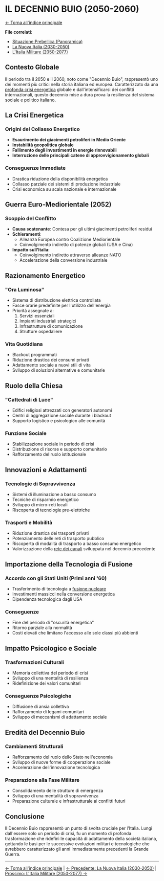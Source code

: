 # IL DECENNIO BUIO (2050-2060)

[← Torna all'indice principale](01.0-indice-principale.md)

**File correlati:**
- [Situazione Prebellica (Panoramica)](02.0-situazione-prebellica-panoramica.md)
- [La Nuova Italia (2030-2050)](02.1-nuova-italia.md)
- [L'Italia Militare (2050-2077)](02.3-italia-militare.md)

## Contesto Globale

Il periodo tra il 2050 e il 2060, noto come "Decennio Buio", rappresentò uno dei momenti più critici nella storia italiana ed europea. Caratterizzato da una [profonda crisi energetica](#la-crisi-energetica) globale e dall'intensificarsi dei conflitti internazionali, questo decennio mise a dura prova la resilienza del sistema sociale e politico italiano.

<a id="la-crisi-energetica"></a>
## La Crisi Energetica

### Origini del Collasso Energetico
- **Esaurimento dei giacimenti petroliferi in Medio Oriente**
- **Instabilità geopolitica globale**
- **Fallimento degli investimenti in energie rinnovabili**
- **Interruzione delle principali catene di approvvigionamento globali**

### Conseguenze Immediate
- Drastica riduzione della disponibilità energetica
- Collasso parziale dei sistemi di produzione industriale
- Crisi economica su scala nazionale e internazionale

<a id="guerra-euro-mediorientale"></a>
## Guerra Euro-Mediorientale (2052)

### Scoppio del Conflitto
- **Causa scatenante**: Contesa per gli ultimi giacimenti petroliferi residui
- **Schieramenti**: 
  - Alleanza Europea contro Coalizione Mediorientale
  - Coinvolgimento indiretto di potenze globali (USA e Cina)
- **Impatto sull'Italia**: 
  - Coinvolgimento indiretto attraverso alleanze NATO
  - Accelerazione della conversione industriale

<a id="razionamento-energetico"></a>
## Razionamento Energetico

### "Ora Luminosa"
- Sistema di distribuzione elettrica controllata
- Fasce orarie predefinite per l'utilizzo dell'energia
- Priorità assegnate a:
  1. Servizi essenziali
  2. Impianti industriali strategici
  3. Infrastrutture di comunicazione
  4. Strutture ospedaliere

### Vita Quotidiana
- Blackout programmati
- Riduzione drastica dei consumi privati
- Adattamento sociale a nuovi stili di vita
- Sviluppo di soluzioni alternative e comunitarie

<a id="ruolo-della-chiesa"></a>
## Ruolo della Chiesa

### "Cattedrali di Luce"
- Edifici religiosi attrezzati con generatori autonomi
- Centri di aggregazione sociale durante i blackout
- Supporto logistico e psicologico alle comunità

### Funzione Sociale
- Stabilizzazione sociale in periodo di crisi
- Distribuzione di risorse e supporto comunitario
- Rafforzamento del ruolo istituzionale

<a id="innovazioni-e-adattamenti"></a>
## Innovazioni e Adattamenti

### Tecnologie di Sopravvivenza
- Sistemi di illuminazione a basso consumo
- Tecniche di risparmio energetico
- Sviluppo di micro-reti locali
- Riscoperta di tecnologie pre-elettriche

### Trasporti e Mobilità
- Riduzione drastica dei trasporti privati
- Potenziamento delle reti di trasporto pubblico
- Riscoperta di modalità di trasporto a basso consumo energetico
- Valorizzazione della [rete dei canali](02.1-nuova-italia.md#la-rete-dei-canali) sviluppata nel decennio precedente

<a id="tecnologia-di-fusione"></a>
## Importazione della Tecnologia di Fusione

### Accordo con gli Stati Uniti (Primi anni '60)
- Trasferimento di tecnologia a [fusione nucleare](02.3-italia-militare.md#tecnologie-distintive-italiane)
- Investimenti massicci nella conversione energetica
- Dipendenza tecnologica dagli USA

### Conseguenze
- Fine del periodo di "oscurità energetica"
- Ritorno parziale alla normalità
- Costi elevati che limitano l'accesso alle sole classi più abbienti

## Impatto Psicologico e Sociale

### Trasformazioni Culturali
- Memoria collettiva del periodo di crisi
- Sviluppo di una mentalità di resilienza
- Ridefinizione dei valori comunitari

### Conseguenze Psicologiche
- Diffusione di ansia collettiva
- Rafforzamento di legami comunitari
- Sviluppo di meccanismi di adattamento sociale

## Eredità del Decennio Buio

### Cambiamenti Strutturali
- Rafforzamento del ruolo dello Stato nell'economia
- Sviluppo di nuove forme di cooperazione sociale
- Accelerazione dell'innovazione tecnologica

### Preparazione alla Fase Militare
- Consolidamento delle strutture di emergenza
- Sviluppo di una mentalità di sopravvivenza
- Preparazione culturale e infrastrutturale ai conflitti futuri

## Conclusione

Il Decennio Buio rappresentò un punto di svolta cruciale per l'Italia. Lungi dall'essere solo un periodo di crisi, fu un momento di profonda trasformazione che ridefinì le capacità di adattamento della società italiana, gettando le basi per le successive evoluzioni militari e tecnologiche che avrebbero caratterizzato gli anni immediatamente precedenti la Grande Guerra.

---

[← Torna all'indice principale](01.0-indice-principale.md) | [← Precedente: La Nuova Italia (2030-2050)](02.1-nuova-italia.md) | [Prossimo: L'Italia Militare (2050-2077) →](02.3-italia-militare.md)